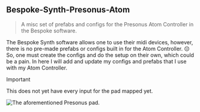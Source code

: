 ## Bespoke-Synth-Presonus-Atom
> A misc set of prefabs and configs for the Presonus Atom Controller in the Bespoke software.

The Bespoke Synth software allows one to use their midi devices, however, there is no pre-made prefabs or configs built in for the Atom Controller. :pensive: So, one must create the configs and do the setup on their own, which could be a pain. In here I will add and update my configs and prefabs that I use with my Atom Controller. 
> [!IMPORTANT]
> This does not yet have every input for the pad mapped yet.

![The aforementioned Presonus pad.](https://www.presonus.com/cdn/shop/files/2777100101_pre_con_frt_1_nr.png?v=1729317677)
